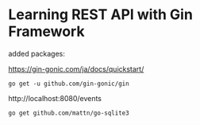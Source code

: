 # Learning REST API with Gin Framework

added packages:

https://gin-gonic.com/ja/docs/quickstart/
```shell
go get -u github.com/gin-gonic/gin
```

http://localhost:8080/events
```shell
go get github.com/mattn/go-sqlite3
```
